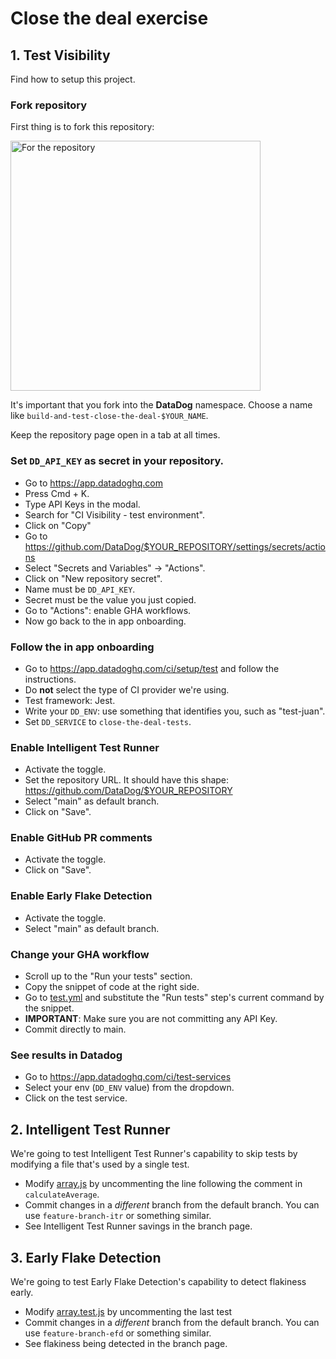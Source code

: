 # Close the deal exercise

## 1. Test Visibility

Find how to setup this project.


### Fork repository

First thing is to fork this repository:

<img src="assets/fork-repository.png" alt="For the repository" width="400"/>

It's important that you fork into the **DataDog** namespace. Choose a name like `build-and-test-close-the-deal-$YOUR_NAME`.

Keep the repository page open in a tab at all times.

### Set `DD_API_KEY` as secret in your repository.

- Go to https://app.datadoghq.com
- Press Cmd + K.
- Type API Keys in the modal.
- Search for "CI Visibility - test environment".
- Click on "Copy"
- Go to https://github.com/DataDog/$YOUR_REPOSITORY/settings/secrets/actions
- Select "Secrets and Variables" -> "Actions".
- Click on "New repository secret".
- Name must be `DD_API_KEY`.
- Secret must be the value you just copied.
- Go to "Actions": enable GHA workflows.
- Now go back to the in app onboarding.

### Follow the in app onboarding

- Go to https://app.datadoghq.com/ci/setup/test and follow the instructions.
- Do **not** select the type of CI provider we're using.
- Test framework: Jest.
- Write your `DD_ENV`: use something that identifies you, such as "test-juan".
- Set `DD_SERVICE` to `close-the-deal-tests`.

### Enable Intelligent Test Runner

- Activate the toggle.
- Set the repository URL. It should have this shape: https://github.com/DataDog/$YOUR_REPOSITORY
- Select "main" as default branch.
- Click on "Save".

### Enable GitHub PR comments

- Activate the toggle.
- Click on "Save".

### Enable Early Flake Detection

- Activate the toggle.
- Select "main" as default branch.

### Change your GHA workflow

- Scroll up to the "Run your tests" section.
- Copy the snippet of code at the right side.
- Go to [test.yml](./.github/workflows/test.yml) and substitute the "Run tests" step's current command by the snippet.
- **IMPORTANT**: Make sure you are not committing any API Key.
- Commit directly to main.

### See results in Datadog

- Go to https://app.datadoghq.com/ci/test-services
- Select your env (`DD_ENV` value) from the dropdown.
- Click on the test service.

## 2. Intelligent Test Runner

We're going to test Intelligent Test Runner's capability to skip tests by modifying a file that's used by a single test.

- Modify [array.js](./src/array.js) by uncommenting the line following the comment in `calculateAverage`.
- Commit changes in a _different_ branch from the default branch. You can use `feature-branch-itr` or something similar.
- See Intelligent Test Runner savings in the branch page.

## 3. Early Flake Detection

We're going to test Early Flake Detection's capability to detect flakiness early.

- Modify [array.test.js](./tests/array.test.js) by uncommenting the last test
- Commit changes in a _different_ branch from the default branch. You can use `feature-branch-efd` or something similar.
- See flakiness being detected in the branch page.
